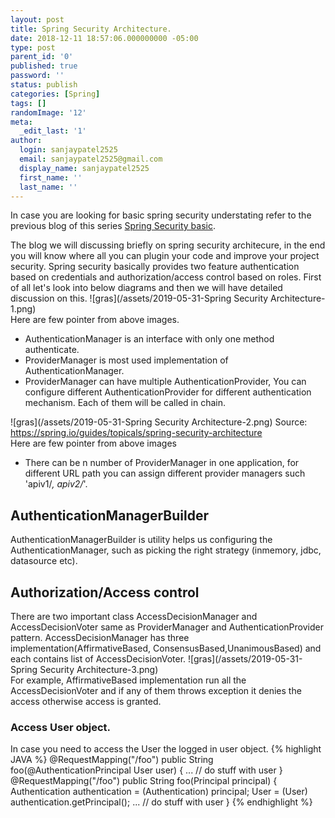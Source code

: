 ```yaml
---
layout: post
title: Spring Security Architecture.
date: 2018-12-11 18:57:06.000000000 -05:00
type: post
parent_id: '0'
published: true
password: ''
status: publish
categories: [Spring]
tags: []
randomImage: '12'
meta:
  _edit_last: '1'
author:
  login: sanjaypatel2525
  email: sanjaypatel2525@gmail.com
  display_name: sanjaypatel2525
  first_name: ''
  last_name: ''
---
```

In case you are looking for basic spring security understating refer to the previous blog of this series [Spring Security basic](/Spring-MVC-Intro/ "Spring Security basic").

The blog we will discussing briefly on spring security architecure, in the end you will know where all you can plugin your code and improve your project security. Spring security basically provides two feature authentication based on credentials and authorization/access control based on roles. First of all let's look into below diagrams and then we will have detailed discussion on this. 
![gras](/assets/2019-05-31-Spring Security Architecture-1.png)  
Here are few pointer from above images. 
* AuthenticationManager is an interface with only one method authenticate.
* ProviderManager is most used implementation of AuthenticationManager.
* ProviderManager can have multiple AuthenticationProvider, You can configure different AuthenticationProvider for different authentication mechanism. Each of them will be called in chain.

![gras](/assets/2019-05-31-Spring Security Architecture-2.png)
Source: https://spring.io/guides/topicals/spring-security-architecture  
Here are few pointer from above images
* There can be n number of ProviderManager in one application, for different URL path you can assign different provider managers such 'apiv1/*, apiv2/*'.


## AuthenticationManagerBuilder
AuthenticationManagerBuilder is utility helps us configuring the AuthenticationManager, such as picking the right strategy (inmemory, jdbc, datasource etc).

## Authorization/Access control
There are two important class AccessDecisionManager and AccessDecisionVoter same as ProviderManager and AuthenticationProvider pattern. AccessDecisionManager has three implementation(AffirmativeBased, ConsensusBased,UnanimousBased) and each contains list of AccessDecisionVoter.
![gras](/assets/2019-05-31-Spring Security Architecture-3.png)  
For example, AffirmativeBased implementation run all the AccessDecisionVoter and if any of them throws exception it denies the access otherwise access is granted. 

### Access User object.
In case you need to access the User the logged in user object.
{% highlight JAVA %} 
@RequestMapping("/foo")
public String foo(@AuthenticationPrincipal User user) {
  ... // do stuff with user
}
@RequestMapping("/foo")
public String foo(Principal principal) {
  Authentication authentication = (Authentication) principal;
  User = (User) authentication.getPrincipal();
  ... // do stuff with user
}
{% endhighlight %}